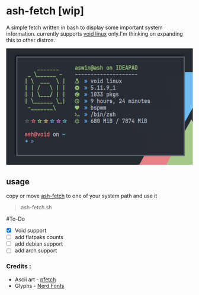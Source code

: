 # ash-fetch [wip]

A simple fetch written in bash to display some important system information.
currently supports [void linux](https://voidlinux.org/) only.I'm thinking on expanding this to other distros.

![alt text](https://github.com/ashzero2/ash-fetch/blob/main/screenshot/2021-04-03-184401_534x332_scrot.png)


## usage

copy or move [ash-fetch](https://github.com/ashzero2/ash-fetch/blob/main/ash-fetch.sh) to one of your system path and use it 

>ash-fetch.sh

#To-Do
- [x] Void support
- [ ] add flatpaks counts
- [ ] add debian support
- [ ] add arch support

### Credits :
- Ascii art - [pfetch](https://github.com/dylanaraps/pfetch)
- Glyphs    - [Nerd Fonts](https://www.nerdfonts.com/)

